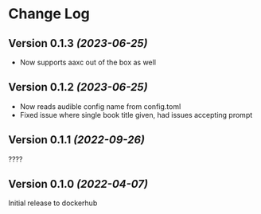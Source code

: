 Change Log
==========

Version 0.1.3 *(2023-06-25)*
----------------------------

- Now supports aaxc out of the box as well

Version 0.1.2 *(2023-06-25)*
----------------------------

- Now reads audible config name from config.toml
- Fixed issue where single book title given, had issues accepting prompt

Version 0.1.1 *(2022-09-26)*
----------------------------

????

Version 0.1.0 *(2022-04-07)*
----------------------------

Initial release to dockerhub
